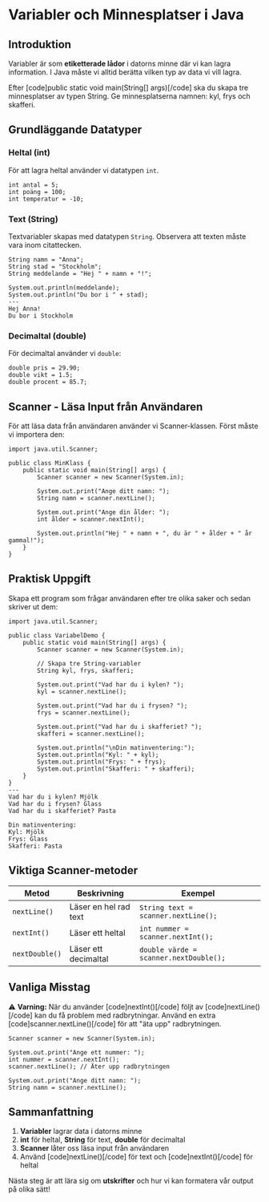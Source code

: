 # Variabler och Minnesplatser i Java

## Introduktion

Variabler är som **etiketterade lådor** i datorns minne där vi kan lagra information. I Java måste vi alltid berätta vilken typ av data vi vill lagra.

Efter [code]public static void main(String[] args)[/code] ska du skapa tre minnesplatser av typen String. Ge minnesplatserna namnen: kyl, frys och skafferi.

## Grundläggande Datatyper

### Heltal (int)

För att lagra heltal använder vi datatypen `int`. 

```react:freeflow title="Skapa en int-variabel" lineNumbers=true
int antal = 5;
int poäng = 100;
int temperatur = -10;
```

### Text (String)

Textvariabler skapas med datatypen `String`. Observera att texten måste vara inom citattecken.

```react:demo title="String variabler"
String namn = "Anna";
String stad = "Stockholm";
String meddelande = "Hej " + namn + "!";

System.out.println(meddelande);
System.out.println("Du bor i " + stad);
---
Hej Anna!
Du bor i Stockholm
```

### Decimaltal (double)

För decimaltal använder vi `double`:

```react:freeflow title="Double variabler"
double pris = 29.90;
double vikt = 1.5;
double procent = 85.7;
```

## Scanner - Läsa Input från Användaren

För att läsa data från användaren använder vi Scanner-klassen. Först måste vi importera den:

```react:freeflow title="Import och skapa Scanner"
import java.util.Scanner;

public class MinKlass {
    public static void main(String[] args) {
        Scanner scanner = new Scanner(System.in);
        
        System.out.print("Ange ditt namn: ");
        String namn = scanner.nextLine();
        
        System.out.print("Ange din ålder: ");
        int ålder = scanner.nextInt();
        
        System.out.println("Hej " + namn + ", du är " + ålder + " år gammal!");
    }
}
```

## Praktisk Uppgift

Skapa ett program som frågar användaren efter tre olika saker och sedan skriver ut dem:

```react:demo title="Komplett program med Scanner"
import java.util.Scanner;

public class VariabelDemo {
    public static void main(String[] args) {
        Scanner scanner = new Scanner(System.in);
        
        // Skapa tre String-variabler
        String kyl, frys, skafferi;
        
        System.out.print("Vad har du i kylen? ");
        kyl = scanner.nextLine();
        
        System.out.print("Vad har du i frysen? ");
        frys = scanner.nextLine();
        
        System.out.print("Vad har du i skafferiet? ");
        skafferi = scanner.nextLine();
        
        System.out.println("\nDin matinventering:");
        System.out.println("Kyl: " + kyl);
        System.out.println("Frys: " + frys);
        System.out.println("Skafferi: " + skafferi);
    }
}
---
Vad har du i kylen? Mjölk
Vad har du i frysen? Glass
Vad har du i skafferiet? Pasta

Din matinventering:
Kyl: Mjölk
Frys: Glass
Skafferi: Pasta
```

## Viktiga Scanner-metoder

| Metod | Beskrivning | Exempel |
|-------|-------------|---------|
| `nextLine()` | Läser en hel rad text | `String text = scanner.nextLine();` |
| `nextInt()` | Läser ett heltal | `int nummer = scanner.nextInt();` |
| `nextDouble()` | Läser ett decimaltal | `double värde = scanner.nextDouble();` |

## Vanliga Misstag

⚠️ **Varning:** När du använder [code]nextInt()[/code] följt av [code]nextLine()[/code] kan du få problem med radbrytningar. Använd en extra [code]scanner.nextLine()[/code] för att "äta upp" radbrytningen.

```react:freeflow title="Lösning för Scanner-problem"
Scanner scanner = new Scanner(System.in);

System.out.print("Ange ett nummer: ");
int nummer = scanner.nextInt();
scanner.nextLine(); // Äter upp radbrytningen

System.out.print("Ange ditt namn: ");
String namn = scanner.nextLine();
```

## Sammanfattning

1. **Variabler** lagrar data i datorns minne
2. **int** för heltal, **String** för text, **double** för decimaltal
3. **Scanner** låter oss läsa input från användaren
4. Använd [code]nextLine()[/code] för text och [code]nextInt()[/code] för heltal

Nästa steg är att lära sig om **utskrifter** och hur vi kan formatera vår output på olika sätt!